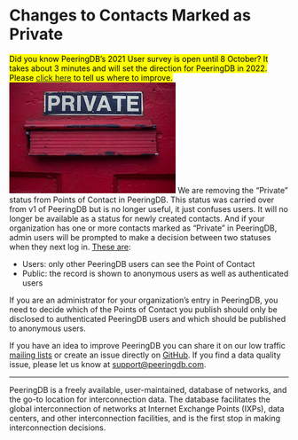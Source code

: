 # Changes to Contacts Marked as Private
<mark>Did you know PeeringDB’s 2021 User survey is open until 8 October? It takes about 3 minutes and will set the direction for PeeringDB in 2022. Please [click here](https://surveyhero.com/c/peeringdb2021usersurvey) to tell us where to improve.</mark>
![Photo by Dayne Topkin on Unsplash](images/dayne-topkin-private-signage-door-unsplash.jpg)
We are removing the “Private” status from Points of Contact in PeeringDB. This status was carried over from v1 of PeeringDB but is no longer useful, it just confuses users. It will no longer be available as a status for newly created contacts. And if your organization has one or more contacts marked as “Private” in PeeringDB, admin users will be prompted to make a decision between two statuses when they next log in. [These are](https://docs.peeringdb.com/howto/manage-permissions/):

* Users: only other PeeringDB users can see the Point of Contact
* Public: the record is shown to anonymous users as well as authenticated users

If you are an administrator for your organization’s entry in PeeringDB, you need to decide which of the Points of Contact you publish should only be disclosed to authenticated PeeringDB users and which should be published to anonymous users.

If you have an idea to improve PeeringDB you can share it on our low traffic [mailing lists](https://docs.peeringdb.com/#mailing-lists) or create an issue directly on [GitHub](https://github.com/peeringdb/peeringdb/issues). If you find a data quality issue, please let us know at [support@peeringdb.com](mailto:support@peeringdb.com).

--- 

PeeringDB is a freely available, user-maintained, database of networks, and the go-to location for interconnection data. The database facilitates the global interconnection of networks at Internet Exchange Points (IXPs), data centers, and other interconnection facilities, and is the first stop in making interconnection decisions.

